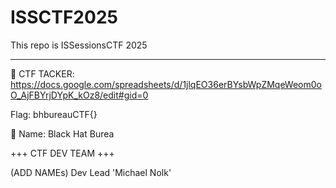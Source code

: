 # ISSCTF2025
This repo is ISSessionsCTF 2025
_______________________________

  📖 CTF TACKER: https://docs.google.com/spreadsheets/d/1jlqEO36erBYsbWpZMqeWeom0oO_AjFBYrjDYpK_kOz8/edit#gid=0
  

  Flag: bhbureauCTF{}
  
  
  👀 Name: Black Hat Burea 


+++ CTF DEV TEAM +++

(ADD NAMEs) 
Dev Lead 'Michael Nolk'
